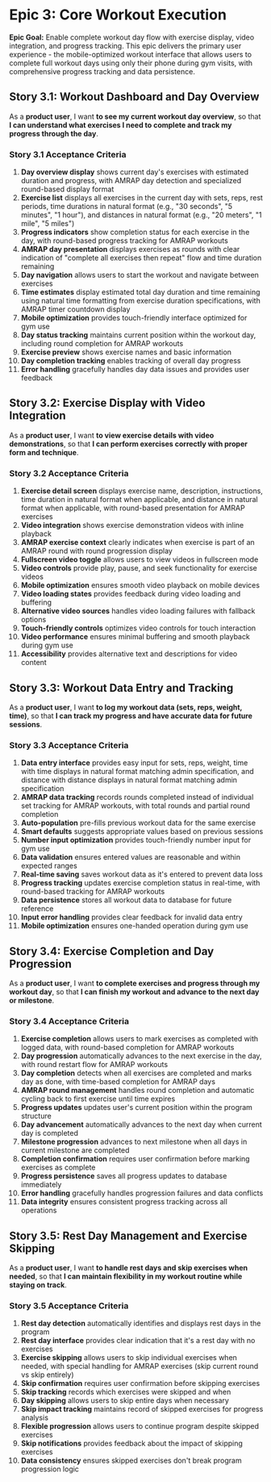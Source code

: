 # Epic 3: Core Workout Execution

**Epic Goal:** Enable complete workout day flow with exercise display, video integration, and progress tracking. This epic delivers the primary user experience - the mobile-optimized workout interface that allows users to complete full workout days using only their phone during gym visits, with comprehensive progress tracking and data persistence.

## Story 3.1: Workout Dashboard and Day Overview

As a **product user**,
I want **to see my current workout day overview**,
so that **I can understand what exercises I need to complete and track my progress through the day**.

### Story 3.1 Acceptance Criteria

1. **Day overview display** shows current day's exercises with estimated duration and progress, with AMRAP day detection and specialized round-based display format
2. **Exercise list** displays all exercises in the current day with sets, reps, rest periods, time durations in natural format (e.g., "30 seconds", "5 minutes", "1 hour"), and distances in natural format (e.g., "20 meters", "1 mile", "5 miles")
3. **Progress indicators** show completion status for each exercise in the day, with round-based progress tracking for AMRAP workouts
4. **AMRAP day presentation** displays exercises as rounds with clear indication of "complete all exercises then repeat" flow and time duration remaining
5. **Day navigation** allows users to start the workout and navigate between exercises
6. **Time estimates** display estimated total day duration and time remaining using natural time formatting from exercise duration specifications, with AMRAP timer countdown display
7. **Mobile optimization** provides touch-friendly interface optimized for gym use
8. **Day status tracking** maintains current position within the workout day, including round completion for AMRAP workouts
9. **Exercise preview** shows exercise names and basic information
10. **Day completion tracking** enables tracking of overall day progress
11. **Error handling** gracefully handles day data issues and provides user feedback

## Story 3.2: Exercise Display with Video Integration

As a **product user**,
I want **to view exercise details with video demonstrations**,
so that **I can perform exercises correctly with proper form and technique**.

### Story 3.2 Acceptance Criteria

1. **Exercise detail screen** displays exercise name, description, instructions, time duration in natural format when applicable, and distance in natural format when applicable, with round-based presentation for AMRAP exercises
2. **Video integration** shows exercise demonstration videos with inline playback
3. **AMRAP exercise context** clearly indicates when exercise is part of an AMRAP round with round progression display
4. **Fullscreen video toggle** allows users to view videos in fullscreen mode
5. **Video controls** provide play, pause, and seek functionality for exercise videos
6. **Mobile optimization** ensures smooth video playback on mobile devices
7. **Video loading states** provides feedback during video loading and buffering
8. **Alternative video sources** handles video loading failures with fallback options
9. **Touch-friendly controls** optimizes video controls for touch interaction
10. **Video performance** ensures minimal buffering and smooth playback during gym use
11. **Accessibility** provides alternative text and descriptions for video content

## Story 3.3: Workout Data Entry and Tracking

As a **product user**,
I want **to log my workout data (sets, reps, weight, time)**,
so that **I can track my progress and have accurate data for future sessions**.

### Story 3.3 Acceptance Criteria

1. **Data entry interface** provides easy input for sets, reps, weight, time with time displays in natural format matching admin specification, and distance with distance displays in natural format matching admin specification
2. **AMRAP data tracking** records rounds completed instead of individual set tracking for AMRAP workouts, with total rounds and partial round completion
3. **Auto-population** pre-fills previous workout data for the same exercise
4. **Smart defaults** suggests appropriate values based on previous sessions
5. **Number input optimization** provides touch-friendly number input for gym use
6. **Data validation** ensures entered values are reasonable and within expected ranges
7. **Real-time saving** saves workout data as it's entered to prevent data loss
8. **Progress tracking** updates exercise completion status in real-time, with round-based tracking for AMRAP workouts
9. **Data persistence** stores all workout data to database for future reference
10. **Input error handling** provides clear feedback for invalid data entry
11. **Mobile optimization** ensures one-handed operation during gym use

## Story 3.4: Exercise Completion and Day Progression

As a **product user**,
I want **to complete exercises and progress through my workout day**,
so that **I can finish my workout and advance to the next day or milestone**.

### Story 3.4 Acceptance Criteria

1. **Exercise completion** allows users to mark exercises as completed with logged data, with round-based completion for AMRAP workouts
2. **Day progression** automatically advances to the next exercise in the day, with round restart flow for AMRAP workouts  
3. **Day completion** detects when all exercises are completed and marks day as done, with time-based completion for AMRAP days
4. **AMRAP round management** handles round completion and automatic cycling back to first exercise until time expires
5. **Progress updates** updates user's current position within the program structure
6. **Day advancement** automatically advances to the next day when current day is completed
7. **Milestone progression** advances to next milestone when all days in current milestone are completed
8. **Completion confirmation** requires user confirmation before marking exercises as complete
9. **Progress persistence** saves all progress updates to database immediately
10. **Error handling** gracefully handles progression failures and data conflicts
11. **Data integrity** ensures consistent progress tracking across all operations

## Story 3.5: Rest Day Management and Exercise Skipping

As a **product user**,
I want **to handle rest days and skip exercises when needed**,
so that **I can maintain flexibility in my workout routine while staying on track**.

### Story 3.5 Acceptance Criteria

1. **Rest day detection** automatically identifies and displays rest days in the program
2. **Rest day interface** provides clear indication that it's a rest day with no exercises
3. **Exercise skipping** allows users to skip individual exercises when needed, with special handling for AMRAP exercises (skip current round vs skip entirely)
4. **Skip confirmation** requires user confirmation before skipping exercises
5. **Skip tracking** records which exercises were skipped and when
6. **Day skipping** allows users to skip entire days when necessary
7. **Skip impact tracking** maintains record of skipped exercises for progress analysis
8. **Flexible progression** allows users to continue program despite skipped exercises
9. **Skip notifications** provides feedback about the impact of skipping exercises
10. **Data consistency** ensures skipped exercises don't break program progression logic
